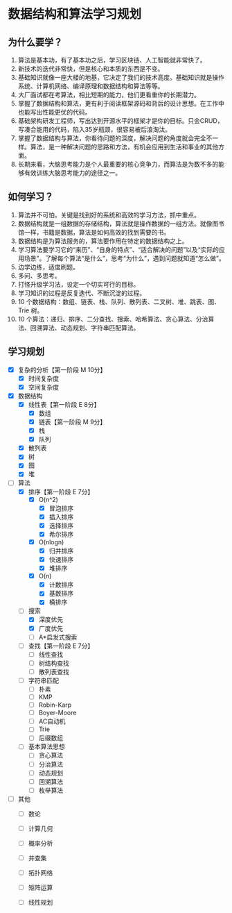 # 数据结构和算法学习规划
## 为什么要学？
1. 算法是基本功，有了基本功之后，学习区块链、人工智能就非常快了。
2. 新技术的迭代非常快，但是核心和本质的东西是不变。
3. 基础知识就像一座大楼的地基，它决定了我们的技术高度。基础知识就是操作系统、计算机网络、编译原理和数据结构和算法等等。
4. 大厂面试都在考算法，相比短期的能力，他们更看重你的长期潜力。
5. 掌握了数据结构和算法，更有利于阅读框架源码和背后的设计思想。在工作中也能写出性能更优的代码。
6. 基础架构研发工程师，写出达到开源水平的框架才是你的目标。只会CRUD，写凑合能用的代码，陷入35岁瓶颈，很容易被后浪淘汰。
7. 掌握了数据结构与算法，你看待问题的深度，解决问题的角度就会完全不一样。算法，是一种解决问题的思路和方法，有机会应用到生活和事业的其他方面。
8. 长期来看，大脑思考能力是个人最重要的核心竞争力，而算法是为数不多的能够有效训练大脑思考能力的途径之一。

## 如何学习？

1. 算法并不可怕，关键是找到好的系统和高效的学习方法，抓中重点。
2. 数据结构就是一组数据的存储结构，算法就是操作数据的一组方法。就像图书馆一样，书籍是数据，算法是如何高效的找到需要的书。
3. 数据结构是为算法服务的，算法要作用在特定的数据结构之上。
4. 学习算法要学习它的“来历”、“自身的特点”、“适合解决的问题”以及“实际的应用场景”。了解每个算法“是什么”，思考“为什么”，遇到问题就知道“怎么做”。
5. 边学边练，适度刷题。
6. 多问、多思考。
7. 打怪升级学习法，设定一个切实可行的目标。
8. 学习知识的过程是反复迭代、不断沉淀的过程。
9. 10 个数据结构：数组、链表、栈、队列、散列表、二叉树、堆、跳表、图、Trie 树。
10. 10 个算法：递归、排序、二分查找、搜索、哈希算法、贪心算法、分治算法、回溯算法、动态规划、字符串匹配算法。


## 学习规划
- [x] 复杂的分析【第一阶段 M 10分】
    - [x] 时间复杂度
    - [x] 空间复杂度
- [x] 数据结构
    - [x] 线性表【第一阶段 E 8分】
        - [x] 数组
        - [x] 链表【第一阶段 M 9分】
        - [x] 栈
        - [x] 队列
    - [x] 散列表
    - [x] 树
    - [x] 图
    - [x] 堆
- [ ] 算法
    - [x] 排序【第一阶段 E 7分】
        - [x] O(n^2)
            - [x] 冒泡排序
            - [x] 插入排序
            - [x] 选择排序
            - [x] 希尔排序
        - [x] O(nlogn)
            - [x] 归并排序
            - [x] 快速排序
            - [x] 堆排序
        - [x] O(n)
            - [x] 计数排序
            - [x] 基数排序
            - [x] 桶排序
    - [ ] 搜索
        - [x] 深度优先
        - [x] 广度优先
        - [ ] A*启发式搜索
    - [ ] 查找【第一阶段 E 7分】
        - [ ] 线性查找
        - [ ] 树结构查找
        - [ ] 散列表查找
    - [ ] 字符串匹配
        - [ ] 朴素
        - [ ] KMP
        - [ ] Robin-Karp
        - [ ] Boyer-Moore
        - [ ] AC自动机
        - [ ] Trie
        - [ ] 后缀数组
    - [ ] 基本算法思想
        - [ ] 贪心算法
        - [ ] 分治算法
        - [ ] 动态规划
        - [ ] 回溯算法
        - [ ] 枚举算法
- [ ] 其他
    - [ ] 数论
    - [ ] 计算几何
    - [ ] 概率分析
    - [ ] 并查集
    - [ ] 拓扑网络
    - [ ] 矩阵运算
    - [ ] 线性规划

